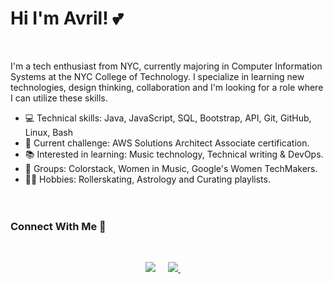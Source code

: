 
# Hi I'm Avril! 💕

<br>

I'm a tech enthusiast from NYC, currently majoring in Computer Information Systems at the NYC College of Technology. I specialize in learning new technologies, design thinking, collaboration and I'm looking for a role where I can utilize these skills.

* 💻 Technical skills: Java, JavaScript, SQL, Bootstrap, API, Git, GitHub, Linux, Bash
* 🧠 Current challenge: AWS Solutions Architect Associate certification.
* 📚 Interested in learning: Music technology, Technical writing & DevOps.
* 👥 Groups: Colorstack, Women in Music, Google's Women TechMakers.
* 🤸‍♀️ Hobbies: Rollerskating, Astrology and Curating playlists.
<br><br><br>

### Connect With Me 🔗
  
<br>

<p align="center">
<a href="https://www.linkedin.com/in/avrilkey/"><img src="https://img.shields.io/badge/linkedin-FC5F22?style=for-the-badge&logo=linkedin&logoColor=white" /></a>&nbsp;&nbsp;&nbsp;&nbsp;
<a href="https://twitter.com/ave_irl"><img src="https://img.shields.io/badge/Twitter-1025a1?style=for-the-badge&logo=twitter&logoColor=white" /> </a>&nbsp;&nbsp;&nbsp;&nbsp;
<p>
  

  

  



